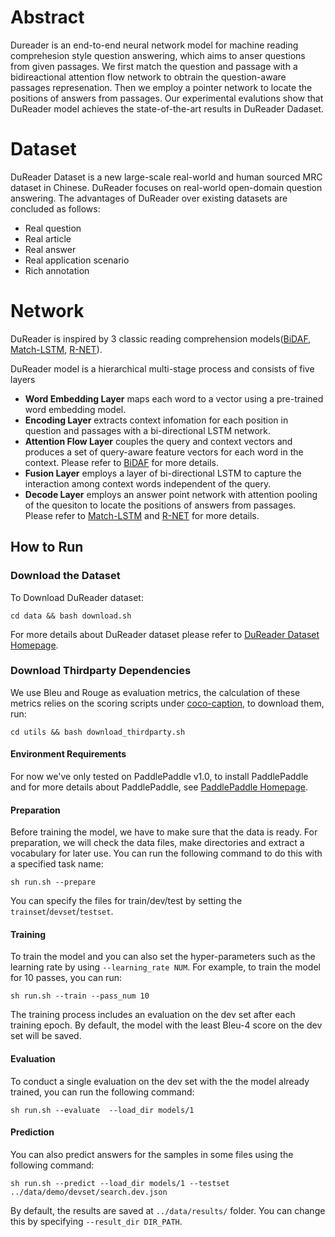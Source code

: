 # Abstract
Dureader is an end-to-end neural network model for machine reading comprehesion style question answering, which aims to anser questions from given passages. We first match the question and passage with a bidireactional attention flow network to obtrain the question-aware passages represenation. Then we employ a pointer network to locate the positions of answers from passages. Our experimental evalutions show that DuReader model achieves the state-of-the-art results in DuReader Dadaset.
# Dataset
DuReader Dataset is a new large-scale real-world and human sourced MRC dataset in Chinese. DuReader focuses on real-world open-domain question answering. The advantages of DuReader over existing datasets are concluded as follows:
 - Real question
 - Real article
 - Real answer
 - Real application scenario
 - Rich annotation

# Network
DuReader is inspired by 3 classic reading comprehension models([BiDAF](https://arxiv.org/abs/1611.01603), [Match-LSTM](https://arxiv.org/abs/1608.07905), [R-NET](https://www.microsoft.com/en-us/research/wp-content/uploads/2017/05/r-net.pdf)).

DuReader model is a hierarchical multi-stage process and consists of five layers

- **Word Embedding Layer** maps each word to a vector using a pre-trained word embedding model.
- **Encoding Layer** extracts context infomation for each position in question and passages with a bi-directional LSTM network.
- **Attention Flow Layer** couples the query and context vectors and produces a set of query-aware feature vectors for each word in the context. Please refer to [BiDAF](https://arxiv.org/abs/1611.01603) for more details.
- **Fusion Layer** employs a layer of bi-directional LSTM to capture the interaction among context words independent of the query.
- **Decode Layer** employs an answer point network with attention pooling of the quesiton to locate the positions of answers from passages. Please refer to [Match-LSTM](https://arxiv.org/abs/1608.07905) and [R-NET](https://www.microsoft.com/en-us/research/wp-content/uploads/2017/05/r-net.pdf) for more details.

## How to Run
### Download the Dataset
To Download DuReader dataset:
```
cd data && bash download.sh
```
For more details about DuReader dataset please refer to [DuReader Dataset Homepage](https://ai.baidu.com//broad/subordinate?dataset=dureader).

### Download Thirdparty Dependencies
We use Bleu and Rouge as evaluation metrics, the calculation of these metrics relies on the scoring scripts under [coco-caption](https://github.com/tylin/coco-caption), to download them, run:

```
cd utils && bash download_thirdparty.sh
```
#### Environment Requirements
For now we've only tested on PaddlePaddle v1.0, to install PaddlePaddle and for more details about PaddlePaddle, see [PaddlePaddle Homepage](http://paddlepaddle.org).

#### Preparation
Before training the model, we have to make sure that the data is ready. For preparation, we will check the data files, make directories and extract a vocabulary for later use. You can run the following command to do this with a specified task name:

```
sh run.sh --prepare
```
You can specify the files for train/dev/test by setting the `trainset`/`devset`/`testset`.
#### Training
To train the model and you can also set the hyper-parameters such as the learning rate by using `--learning_rate NUM`. For example, to train the model for 10 passes, you can run:

```
sh run.sh --train --pass_num 10
```

The training process includes an evaluation on the dev set after each training epoch. By default, the model with the least Bleu-4 score on the dev set will be saved.

#### Evaluation
To conduct a single evaluation on the dev set with the the model already trained, you can run the following command:

```
sh run.sh --evaluate  --load_dir models/1
```

#### Prediction
You can also predict answers for the samples in some files using the following command:

```
sh run.sh --predict --load_dir models/1 --testset ../data/demo/devset/search.dev.json
```

By default, the results are saved at `../data/results/` folder. You can change this by specifying `--result_dir DIR_PATH`.
